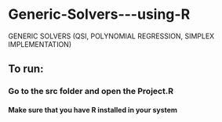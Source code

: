 # Generic-Solvers---using-R

GENERIC SOLVERS (QSI, POLYNOMIAL REGRESSION, SIMPLEX IMPLEMENTATION)

## To run:

### Go to the src folder and open the Project.R

#### Make sure that you have R installed in your system
